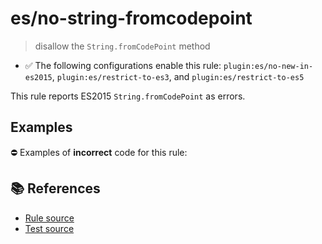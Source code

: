 # es/no-string-fromcodepoint
> disallow the `String.fromCodePoint` method

- ✅ The following configurations enable this rule: `plugin:es/no-new-in-es2015`, `plugin:es/restrict-to-es3`, and `plugin:es/restrict-to-es5`

This rule reports ES2015 `String.fromCodePoint` as errors.

## Examples

⛔ Examples of **incorrect** code for this rule:

<eslint-playground type="bad" code="/*eslint es/no-string-fromcodepoint: error */
const thumbUp = String.fromCodePoint(0x1F44D)
" />

## 📚 References

- [Rule source](https://github.com/mysticatea/eslint-plugin-es/blob/v4.0.0/lib/rules/no-string-fromcodepoint.js)
- [Test source](https://github.com/mysticatea/eslint-plugin-es/blob/v4.0.0/tests/lib/rules/no-string-fromcodepoint.js)
